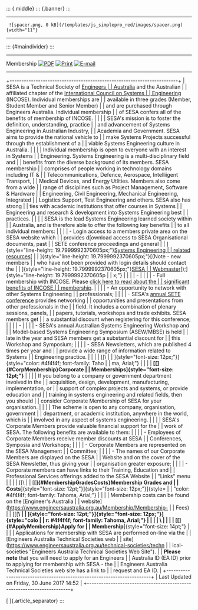 ::: {.middle}
::: {.banner}
:::

  -- -------------------------------------------------------------------------------- --
     ![spacer.png, 0 kB](/templates/js_simplepro_red/images/spacer.png){width="11"}   
  -- -------------------------------------------------------------------------------- --

::: {#maindivider}
:::

  ------------ ------------------------------------------------------------------ --------------------------------------------------------------------------------------------------------------------------------------------------------------------------- ---------------------------------------------------------------------------------------------------------------------------------------------------
  Membership     [![PDF](/images/M_images/pdf_button.png)](/membership/pdf "PDF")   [![Print](/images/M_images/printButton.png)](/index.php?view=article&id=16%3Amembership&tmpl=component&print=1&layout=default&page=&option=com_content&Itemid=30 "Print")   [![E-mail](/images/M_images/emailButton.png)](/index.php?option=com_mailto&tmpl=component&link=aHR0cHM6Ly9zZXNhLm9yZy5hdS9tZW1iZXJzaGlw "E-mail")
  ------------ ------------------------------------------------------------------ --------------------------------------------------------------------------------------------------------------------------------------------------------------------------- ---------------------------------------------------------------------------------------------------------------------------------------------------

+-----------------------------------------------------------------------+
| SESA is a Technical Society of [Engineers                             |
| Australia](http://www.engineersaustralia.org.au/) and the Australian  |
| affiliated chapter of the [International Council on Systems           |
| Engineering](http://incose.org/) (INCOSE). Individual memberships are |
| available in three grades (Member, Student Member and Senior Member)  |
| and are purchased through Engineers Australia. Individual membership  |
| of SESA confers all of the benefits of membership of INCOSE.          |
|                                                                       |
| SESA\'s mission is to foster the definition, understanding, practice  |
| and advancement of Systems Engineering in Australian Industry,        |
| Academia and Government. SESA aims to provide the national vehicle to |
| make Systems Projects successful through the establishment of a       |
| viable Systems Engineering culture in Australia.                      |
|                                                                       |
| Individual membership is open to everyone with an interest in Systems |
| Engineering. Systems Engineering is a multi-disciplinary field and    |
| benefits from the diverse background of its members. SESA membership  |
| comprises of people working in technology domains including IT &      |
| Telecommunications, Defence, Aerospace, Intelliigent Transport,       |
| Medical Devices, and Energy Utlities. Members also come from a wide   |
| range of disciplines such as Project Management, Software & Hardware  |
| Engineering, Civil Engineering, Mechanical Engineering, Integrated    |
| Logistics Support, Test Engineering and others. SESA also has strong  |
| ties with academic institutions that offer courses in Systems         |
| Engineering and research & development into Systems Engineering best  |
| practices.                                                            |
|                                                                       |
| SESA is the lead Systems Engineering learned society within           |
| Australia, and is therefore able to offer the following key benefits  |
| to all individual members:                                            |
|                                                                       |
| -   Login access to a members private area on the SESA website which  |
|     provides d[ownload access to SESA Organisational documents, past  |
|     SETE conference proceedings and general                           |
|     ]{style="line-height: 19.7999992370605px;"}[Systems Engineering   |
|     related resources](/system-engineering-resources)[                |
|     ]{style="line-height: 19.7999992370605px;"}[(Note - new members   |
|     who have not been provided with login details should contact the  |
|     ]{style="line-height: 19.7999992370605px;"}[SESA                  |
|     Webmaster](/contact-us)[);]{style="line-height: 19.7999992370605p |
| x;"}                                                                  |
|                                                                       |
|     -                                                                 |
|                                                                       |
| -   Full membership with INCOSE. Please [click here to read about the |
|     significant benefits of INCOSE                                    |
|     membership](http://incose.org/membership/benefits.aspx "INCOSE Me |
| mbership Benefits").                                                  |
|                                                                       |
| -   An opportunity to network with other Systems Engineering          |
|     professionals;                                                    |
|                                                                       |
| -   SESA\'s [annual SETE conference](/sete) provides networking       |
|     opportunities and presentations from other professionals in the   |
|     field. It includes a combination of plenary sessions, panels,     |
|     papers, tutorials, workshops and trade exhibits. SESA members get |
|     a substantial discount when registering for this conference;      |
|                                                                       |
|     -                                                                 |
|                                                                       |
| -   SESA\'s annual Australian Systems Engineering Workshop and        |
|     Model-based Systems Engineering Symposium (ASEW/MBSE) is held     |
|     late in the year and SESA members get a substantial discount for  |
|     this Workshop and Symposium;                                      |
|                                                                       |
| -   SESA Newsletters, which are published 4 times per year and        |
|     provide a wide range of information related to Systems            |
|     Engineering practice.                                             |
|                                                                       |
| [[\                                                                   |
| ]{style="font-size: 12px;"}]{style="color: #4f4f4f; font-family: Taho |
| ma, Arial;"}                                                          |
|                                                                       |
| **[[]{#CorpMembership}Corporate                                       |
| Memberships]{style="font-size: 12pt;"}**                              |
|                                                                       |
| If you belong to a company or government department involved in the   |
| acquisition, design, development, manufacturing, implementation, or   |
| support of complex projects and systems, or provide education and     |
| training in systems engineering and related fields, then you should   |
| consider Corporate Membership of SESA for your organisation.          |
|                                                                       |
| The scheme is open to any company, organisation, government           |
| department, or academic institution, anywhere in the world, which is  |
| involved in any aspect of systems engineering.                        |
|                                                                       |
| SESA\'s Corporate Members provide valuable financial support for the  |
| work of SESA. The following benefits are available to them:           |
|                                                                       |
| -   Employees of Corporate Members receive member discounts at SESA   |
|     Conferences, Symposia and Workshops;                              |
|                                                                       |
| -   Corporate Members are represented on the SESA Management          |
|     Committee;                                                        |
|                                                                       |
| -   The names of our Corporate Members are displayed on the SESA      |
|     Website and on the cover of the SESA Newsletter, thus giving your |
|     organisation greater exposure;                                    |
|                                                                       |
| -   Corporate members can have links to their Training, Education and |
|     Professional Services offerings added to the SESA Website         |
|     \"Links\" menu                                                    |
|                                                                       |
| [[\                                                                   |
| [**[]{#MembershipGradesCosts}Membership Grades and                    |
| Costs**]{style="font-size: 12pt;"}]{style="font-size: 12px;"}]{style= |
| "color: #4f4f4f; font-family: Tahoma, Arial;"}                        |
|                                                                       |
| Membership costs can be found on the [Engineer\'s Australia           |
| website](https://www.engineersaustralia.org.au/Membership/Membership- |
| Fees)                                                                 |
| [[[**\                                                                |
| **]{style="font-size: 12pt;"}]{style="font-size: 12px;"}]{style="colo |
| r: #4f4f4f; font-family: Tahoma, Arial;"}                             |
|                                                                       |
| \                                                                     |
|                                                                       |
| [**[]{#ApplyMembership}Apply for                                      |
| Membership**]{style="font-size: 14pt;"}                               |
|                                                                       |
| Applications for membership with SESA are performed on-line via the   |
| [Engineers Australia Technical Societies web                          |
| site](https://www.engineersaustralia.org.au/technical-societies/techn |
| ical-societies "Engineers Australia Technical Societies Web Site").   |
| **Please note** that you will need to apply for an Engineers          |
| Australia ID (EA ID) prior to applying for membership with SESA - the |
| Engineers Australia Technical Societies web site has a link to        |
| request and EA ID.                                                    |
+-----------------------------------------------------------------------+
| Last Updated on Friday, 30 June 2017 14:52                            |
+-----------------------------------------------------------------------+

[ ]{.article_separator}
:::

